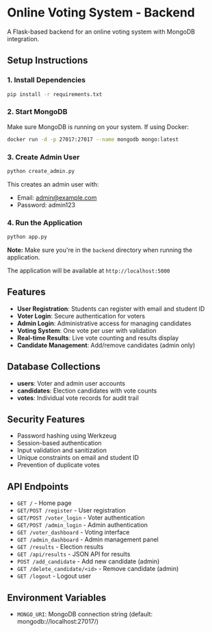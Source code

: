 # Online Voting System - Backend

A Flask-based backend for an online voting system with MongoDB integration.

## Setup Instructions

### 1. Install Dependencies
```bash
pip install -r requirements.txt
```

### 2. Start MongoDB
Make sure MongoDB is running on your system. If using Docker:
```bash
docker run -d -p 27017:27017 --name mongodb mongo:latest
```

### 3. Create Admin User
```bash
python create_admin.py
```
This creates an admin user with:
- Email: admin@example.com
- Password: admin123

### 4. Run the Application
```bash
python app.py
```

**Note:** Make sure you're in the `backend` directory when running the application.

The application will be available at `http://localhost:5000`

## Features

- **User Registration**: Students can register with email and student ID
- **Voter Login**: Secure authentication for voters
- **Admin Login**: Administrative access for managing candidates
- **Voting System**: One vote per user with validation
- **Real-time Results**: Live vote counting and results display
- **Candidate Management**: Add/remove candidates (admin only)

## Database Collections

- **users**: Voter and admin user accounts
- **candidates**: Election candidates with vote counts
- **votes**: Individual vote records for audit trail

## Security Features

- Password hashing using Werkzeug
- Session-based authentication
- Input validation and sanitization
- Unique constraints on email and student ID
- Prevention of duplicate votes

## API Endpoints

- `GET /` - Home page
- `GET/POST /register` - User registration
- `GET/POST /voter_login` - Voter authentication
- `GET/POST /admin_login` - Admin authentication
- `GET /voter_dashboard` - Voting interface
- `GET /admin_dashboard` - Admin management panel
- `GET /results` - Election results
- `GET /api/results` - JSON API for results
- `POST /add_candidate` - Add new candidate (admin)
- `GET /delete_candidate/<id>` - Remove candidate (admin)
- `GET /logout` - Logout user

## Environment Variables

- `MONGO_URI`: MongoDB connection string (default: mongodb://localhost:27017/) 